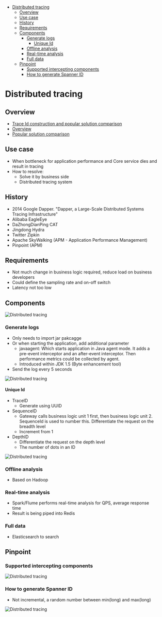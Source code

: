 - [Distributed tracing](#distributed-tracing)
  - [Overview](#overview)
  - [Use case](#use-case)
  - [History](#history)
  - [Requirements](#requirements)
  - [Components](#components)
    - [Generate logs](#generate-logs)
      - [Unique Id](#unique-id)
    - [Offline analysis](#offline-analysis)
    - [Real-time analysis](#real-time-analysis)
    - [Full data](#full-data)
  - [Pinpoint](#pinpoint)
    - [Supported intercepting components](#supported-intercepting-components)
    - [How to generate Spanner ID](#how-to-generate-spanner-id)

# Distributed tracing
## Overview
* [Trace Id construction and popular solution comparison](https://time.geekbang.org/course/detail/100003901-2277)
* [Overview](https://time.geekbang.org/column/article/15273)
* [Popular solution comparison](https://time.geekbang.org/column/article/40505)

## Use case
* When bottleneck for application performance and Core service dies and result in tracing
* How to resolve:
	- Solve it by business side
	- Distributed tracing system

## History
* 2014 Google Dapper. "Dapper, a Large-Scale Distributed Systems Tracing Infrastructure"
* Alibaba EagleEye
* DaZhongDianPing CAT 
* Jingdong Hydra
* Twitter Zipkin
* Apache SkyWalking (APM - Application Performance Management)
* Pinpoint (APM)

## Requirements
* Not much change in business logic required, reduce load on business developers
* Could define the sampling rate and on-off switch
* Latency not too low

## Components
![Distributed tracing](./images/distributedTracing_OverallFlow.png)

### Generate logs
* Only needs to import jar pakcagge
* Or when starting the application, add additional parameter
	- javaagent: Which starts application in Java agent mode. It adds a pre-event interceptor and an after-event interceptor. Then performance metrics could be collected by agent. 
	- Introduced within JDK 1.5 (Byte enhancement tool)
* Send the log every 5 seconds

![Distributed tracing](./images/distributedTracing_javaAgent.png)

#### Unique Id
* TraceID
	- Generate using UUID
* SequenceID
	- Gateway calls business logic unit 1 first, then business logic unit 2. SequenceId is used to number this. Differentiate the request on the breadth level
	- Increment from 1 
* DepthID
	- Differentiate the request on the depth level
	- The number of dots in an ID

![Distributed tracing](./images/distributedTracing_IdDesign.png)

### Offline analysis
* Based on Hadoop

### Real-time analysis
* Spark/Flume performs real-time analysis for QPS, average response time
* Result is being piped into Redis

### Full data 
* Elasticsearch to search

## Pinpoint
### Supported intercepting components
![Distributed tracing](./images/distributedTracing_SupportedInterceptor.png)

### How to generate Spanner ID
* Not incremental, a random number between min(long) and max(long)

![Distributed tracing](./images/distributedTracing_SpannerID.png)


